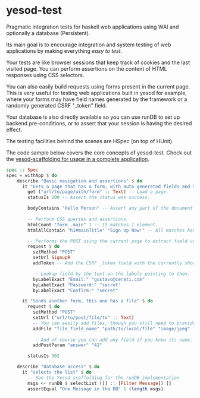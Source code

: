 # yesod-test

Pragmatic integration tests for haskell web applications using WAI and optionally a database (Persistent).

Its main goal is to encourage integration and system testing of web applications by making everything *easy to test*. 

Your tests are like browser sessions that keep track of cookies and the last
visited page. You can perform assertions on the content of HTML responses
using CSS selectors.

You can also easily build requests using forms present in the current page.
This is very useful for testing web applications built in yesod for example,
where your forms may have field names generated by the framework or a randomly
generated CSRF "\_token" field.

Your database is also directly available so you can use runDB to set up
backend pre-conditions, or to assert that your session is having the desired effect.

The testing facilities behind the scenes are HSpec (on top of HUnit).

The code sample below covers the core concepts of yesod-test. Check out the
[yesod-scaffolding for usage in a complete application](https://github.com/yesodweb/yesod-scaffold/tree/postgres/test).

```haskell
spec :: Spec
spec = withApp $ do
    describe "Basic navigation and assertions" $ do
      it "Gets a page that has a form, with auto generated fields and token" $ do
        get ("url/to/page/with/form" :: Text) -- Load a page.
        statusIs 200 -- Assert the status was success.

        bodyContains "Hello Person" -- Assert any part of the document contains some text.
        
        -- Perform CSS queries and assertions.
        htmlCount "form .main" 1 -- It matches 1 element.
        htmlAllContain "h1#mainTitle" "Sign Up Now!" -- All matches have some text.

        -- Performs the POST using the current page to extract field values:
        request $ do
          setMethod "POST"
          setUrl SignupR
          addToken -- Add the CSRF _token field with the currently shown value.

          -- Lookup field by the text on the labels pointing to them.
          byLabelExact "Email:" "gustavo@cerati.com"
          byLabelExact "Password:" "secret"
          byLabelExact "Confirm:" "secret"

      it "Sends another form, this one has a file" $ do
        request $ do
          setMethod "POST"
          setUrl ("url/to/post/file/to" :: Text)
          -- You can easily add files, though you still need to provide the MIME type for them.
          addFile "file_field_name" "path/to/local/file" "image/jpeg"
          
          -- And of course you can add any field if you know its name.
          addPostParam "answer" "42"

        statusIs 302

    describe "Database access" $ do
      it "selects the list" $ do
        -- See the Yesod scaffolding for the runDB implementation
        msgs <- runDB $ selectList ([] :: [Filter Message]) []
        assertEqual "One Message in the DB" 1 (length msgs)
```

